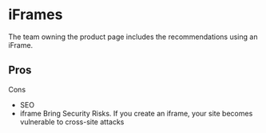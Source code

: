 # iFrames

The team owning the product page includes the recommendations using an iFrame.

Pros
- 

Cons
- SEO
- iframe Bring Security Risks. If you create an iframe, your site becomes vulnerable to cross-site attacks